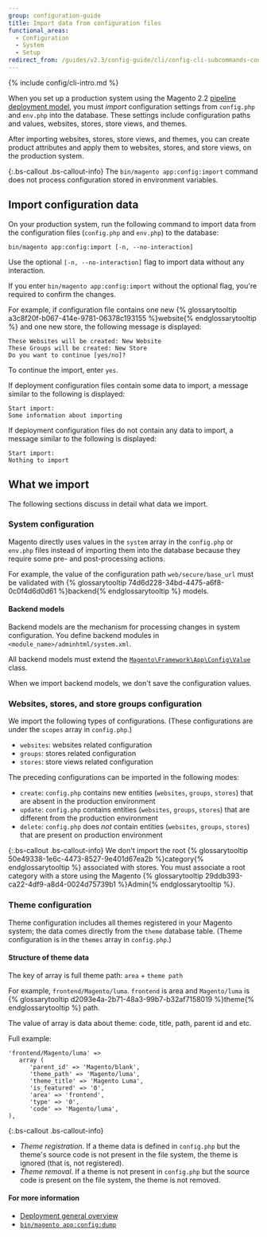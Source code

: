 ```yaml
---
group: configuration-guide
title: Import data from configuration files
functional_areas:
  - Configuration
  - System
  - Setup
redirect_from: /guides/v2.3/config-guide/cli/config-cli-subcommands-config-mgmt-import.html
---
```


{% include config/cli-intro.md %}

When you set up a production system using the Magento 2.2 [pipeline deployment model]({{page.baseurl}}/config-guide/deployment/pipeline/), you must _import_ configuration settings from `config.php` and `env.php` into the database.
These settings include configuration paths and values, websites, stores, store views, and themes.

After importing websites, stores, store views, and themes, you can create product attributes and apply them to websites, stores, and store views, on the production system.

{:.bs-callout .bs-callout-info}
The `bin/magento app:config:import` command does not process configuration stored in environment variables.

## Import configuration data

On your production system, run the following command to import data from the configuration files (`config.php` and `env.php`) to the database:

```
bin/magento app:config:import [-n, --no-interaction]
```

Use the optional `[-n, --no-interaction]` flag to import data without any interaction.

If you enter `bin/magento app:config:import` without the optional flag, you're required to confirm the changes.

For example, if configuration file contains one new {% glossarytooltip a3c8f20f-b067-414e-9781-06378c193155 %}website{% endglossarytooltip %} and one new store, the following  message is displayed:

```
These Websites will be created: New Website
These Groups will be created: New Store
Do you want to continue [yes/no]?
```

To continue the import, enter `yes`.

If deployment configuration files contain some data to import, a message similar to the following is displayed:

```
Start import:
Some information about importing
```

If deployment configuration files do not contain any data to import, a message similar to the following is displayed:

```
Start import:
Nothing to import
```

## What we import

The following sections discuss in detail what data we import.

### System configuration

Magento directly uses values in the `system` array in the `config.php` or `env.php` files instead of importing them into the database because they require some pre- and post-processing actions.

For example, the value of the configuration path `web/secure/base_url` must be validated with {% glossarytooltip 74d6d228-34bd-4475-a6f8-0c0f4d6d0d61 %}backend{% endglossarytooltip %} models.

#### Backend models

Backend models are the mechanism for processing changes in system configuration.
You define backend modules in `<module_name>/adminhtml/system.xml`.

All backend models must extend the [`Magento\Framework\App\Config\Value`]({{site.mage2200url}}lib/internal/Magento/Framework/App/Config/Value.php) class.

When we import backend models, we don't save the configuration values.

### Websites, stores, and store groups configuration

We import the following types of configurations.
(These configurations are under the `scopes` array in `config.php`.)

* `websites`: websites related configuration
* `groups`: stores related configuration
* `stores`: store views related configuration

The preceding configurations can be imported in the following modes:

* `create`: `config.php` contains new entities (`websites`, `groups`, `stores`) that are absent in the production environment
* `update`: `config.php` contains entities (`websites`, `groups`, `stores`) that are different from the production environment
* `delete`: `config.php` does _not_ contain entities (`websites`, `groups`, `stores`) that are present on production environment

{:.bs-callout .bs-callout-info}
We don't import the root {% glossarytooltip 50e49338-1e6c-4473-8527-9e401d67ea2b %}category{% endglossarytooltip %} associated with stores. You must associate a root category with a store using the Magento {% glossarytooltip 29ddb393-ca22-4df9-a8d4-0024d75739b1 %}Admin{% endglossarytooltip %}.

### Theme configuration

Theme configuration includes all themes registered in your Magento system; the data comes directly from the `theme` database table.
(Theme configuration is in the `themes` array in `config.php`.)

#### Structure of theme data

The key of array is full theme path: `area` + `theme path`

For example, `frontend/Magento/luma`.
`frontend` is area and `Magento/luma` is {% glossarytooltip d2093e4a-2b71-48a3-99b7-b32af7158019 %}theme{% endglossarytooltip %} path.

The value of array is data about theme: code, title, path, parent id and etc.

Full example:

```php?start_inline=1
'frontend/Magento/luma' =>
   array (
      'parent_id' => 'Magento/blank',
      'theme_path' => 'Magento/luma',
      'theme_title' => 'Magento Luma',
      'is_featured' => '0',
      'area' => 'frontend',
      'type' => '0',
      'code' => 'Magento/luma',
),
```

{:.bs-callout .bs-callout-info}

* _Theme registration_. If a theme data is defined in `config.php` but the theme's source code is  not present in the file system, the theme is ignored (that is, not registered).
* _Theme removal_. If a theme is not present in `config.php` but the source code is present on the file system, the theme is not removed.

#### For more information

* [Deployment general overview]({{page.baseurl}}/config-guide/deployment/pipeline/)
* [`bin/magento app:config:dump`]({{page.baseurl}}/configure/command-line/export-configuration.html)

